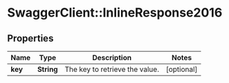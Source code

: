 # SwaggerClient::InlineResponse2016

## Properties
Name | Type | Description | Notes
------------ | ------------- | ------------- | -------------
**key** | **String** | The key to retrieve the value. | [optional] 

